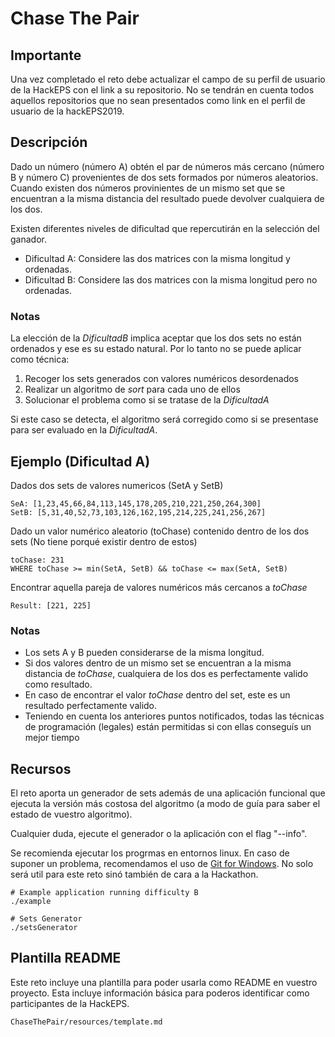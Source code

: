 # Chase The Pair

## Importante

Una vez completado el reto debe actualizar el campo de su perfil de usuario de la HackEPS con el link a su repositorio. No se tendrán en cuenta todos aquellos repositorios que no sean presentados como link en el perfil de usuario de la hackEPS2019.

## Descripción

Dado un número (número A) obtén el par de números más cercano (número B y número C) provenientes de dos sets formados por números aleatorios. Cuando existen dos números provinientes de un mismo set que se encuentran a la misma distancia del resultado puede devolver cualquiera de los dos. 

Existen diferentes niveles de dificultad que repercutirán en la selección del ganador.  
- Dificultad A: Considere las dos matrices con la misma longitud y ordenadas.  
- Dificultad B: Considere las dos matrices con la misma longitud pero no ordenadas.

### Notas
La elección de la _DificultadB_ implica aceptar que los dos sets no están ordenados y ese es su estado natural. Por lo tanto no se puede aplicar como técnica:
1. Recoger los sets generados con valores numéricos desordenados
2. Realizar un algoritmo de _sort_ para cada uno de ellos
3. Solucionar el problema como si se tratase de la _DificultadA_

Si este caso se detecta, el algoritmo será corregido como si se presentase para ser evaluado en la _DificultadA_.

## Ejemplo (Dificultad A)
Dados dos sets de valores numericos (SetA y SetB)

    SeA: [1,23,45,66,84,113,145,178,205,210,221,250,264,300]
    SetB: [5,31,40,52,73,103,126,162,195,214,225,241,256,267]

Dado un valor numérico aleatorio (toChase) contenido dentro de los dos sets (No tiene porqué existir dentro de estos)

    toChase: 231
    WHERE toChase >= min(SetA, SetB) && toChase <= max(SetA, SetB)

Encontrar aquella pareja de valores numéricos más cercanos a _toChase_

    Result: [221, 225]

### Notas
- Los sets A y B pueden considerarse de la misma longitud.
- Si dos valores dentro de un mismo set se encuentran a la misma distancia de _toChase_, cualquiera de los dos es perfectamente valido como resultado.
- En caso de encontrar el valor _toChase_ dentro del set, este es un resultado perfectamente valido.
- Teniendo en cuenta los anteriores puntos notificados, todas las técnicas de programación (legales) están permitidas si con ellas conseguís un mejor tiempo

## Recursos
El reto aporta un generador de sets además de una aplicación funcional que ejecuta la versión más costosa del algoritmo (a modo de guía para saber el estado de vuestro algoritmo). 

Cualquier duda, ejecute el generador o la aplicación con el flag "--info".

Se recomienda ejecutar los progrmas en entornos linux. En caso de suponer un problema, recomendamos el uso de [Git for Windows](https://gitforwindows.org/). No solo será util para este reto sinó también de cara a la Hackathon.

    # Example application running difficulty B
    ./example

    # Sets Generator
    ./setsGenerator

## Plantilla README
Este reto incluye una plantilla para poder usarla como README en vuestro proyecto. Esta incluye información básica para poderos identificar como participantes de la HackEPS.

    ChaseThePair/resources/template.md
